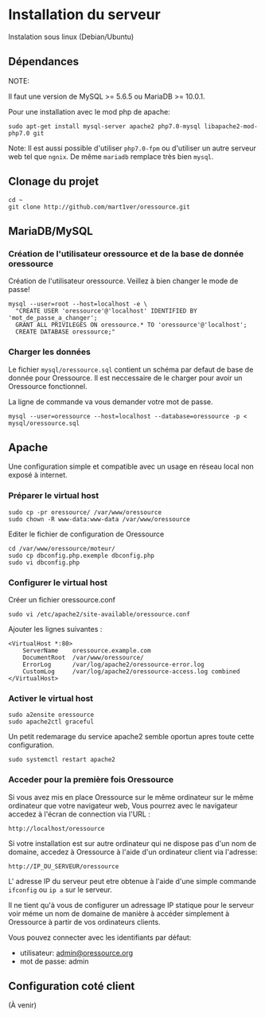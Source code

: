 # Installation du serveur

Instalation sous linux (Debian/Ubuntu)

## Dépendances

NOTE:

Il faut une version de MySQL >= 5.6.5 ou MariaDB >= 10.0.1.

Pour une installation avec le mod php de apache:

```shell
sudo apt-get install mysql-server apache2 php7.0-mysql libapache2-mod-php7.0 git
```

Note: Il est aussi possible d'utiliser `php7.0-fpm` ou d'utiliser un autre
serveur web tel que `ngnix`. De même `mariadb` remplace très bien `mysql`.

## Clonage du projet

```shell
cd ~
git clone http://github.com/mart1ver/oressource.git
```

## MariaDB/MySQL

### Création de l'utilisateur oressource et de la base de donnée oressource

Création de l'utilisateur oressource. Veillez à bien changer le mode de passe!

```shell
mysql --user=root --host=localhost -e \
  "CREATE USER 'oressource'@'localhost' IDENTIFIED BY 'mot_de_passe_a_changer';
  GRANT ALL PRIVILEGES ON oressource.* TO 'oressource'@'localhost';
  CREATE DATABASE oressource;"
```

### Charger les données

Le fichier `mysql/oressource.sql` contient un schéma par defaut de base de donnée pour Oressource.
Il est neccessaire de le charger pour avoir un Oressource fonctionnel.

La ligne de commande va vous demander votre mot de passe.

```shell
mysql --user=oressource --host=localhost --database=oressource -p < mysql/oressource.sql
```

## Apache

Une configuration simple et compatible avec un usage en réseau local non
exposé à internet.

### Préparer le virtual host

```shell
sudo cp -pr oressource/ /var/www/oressource
sudo chown -R www-data:www-data /var/www/oressource
```

Editer le fichier de configuration de Oressource

```shell
cd /var/www/oressource/moteur/
sudo cp dbconfig.php.exemple dbconfig.php
sudo vi dbconfig.php
```

### Configurer le virtual host

Créer un fichier oressource.conf

`sudo vi /etc/apache2/site-available/oressource.conf`

Ajouter les lignes suivantes :

```
<VirtualHost *:80>
    ServerName    oressource.example.com
    DocumentRoot  /var/www/oressource/
    ErrorLog      /var/log/apache2/oressource-error.log
    CustomLog     /var/log/apache2/oressource-access.log combined
</VirtualHost>
```

### Activer le virtual host

```shell
sudo a2ensite oressource
sudo apache2ctl graceful
```

Un petit redemarage du service apache2 semble oportun apres toute cette
configuration.

```shell
sudo systemctl restart apache2
```

### Acceder pour la première fois Oressource

Si vous avez mis en place Oressource sur le même ordinateur sur le même
ordinateur que votre navigateur web, Vous pourrez avec le navigateur accedez à
l'écran de connection via l'URL :

```
http://localhost/oressource
```

Si votre installation est sur autre ordinateur qui ne dispose pas d'un nom de
domaine, accedez à Oressource à l'aide d'un ordinateur client via l'adresse:

```
http://IP_DU_SERVEUR/oressource
```

L' adresse IP du serveur peut etre obtenue à l'aide d'une simple commande
`ifconfig` ou `ip a` sur le serveur.

Il ne tient qu'à vous de configurer un adressage IP statique pour le serveur
voir méme un nom de domaine de manière à accéder simplement à Oressource à
partir de vos ordinateurs clients.

Vous pouvez connecter avec les identifiants par défaut:

- utilisateur: admin@oressource.org
- mot de passe: admin

## Configuration coté client

(À venir)
